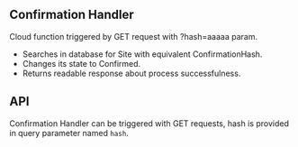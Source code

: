## Confirmation Handler
Cloud function triggered by GET request with ?hash=aaaaa param.
- Searches in database for Site with equivalent ConfirmationHash.
- Changes its state to Confirmed.
- Returns readable response about process successfulness.

## API
Confirmation Handler can be triggered with GET requests, hash is provided in query parameter named `hash`.